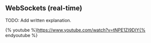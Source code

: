 ## WebSockets (real-time)

TODO: Add written explanation.

{% youtube %}https://www.youtube.com/watch?v=tNPE1ZI9DIY{% endyoutube %}
